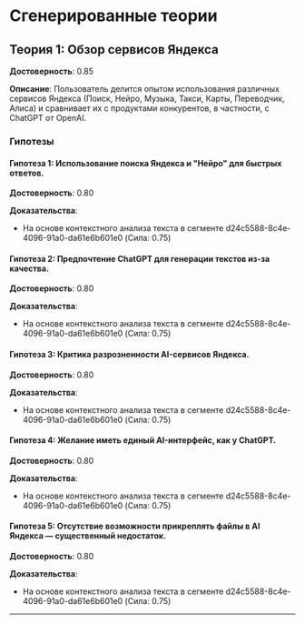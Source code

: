 # Сгенерированные теории

## Теория 1: Обзор сервисов Яндекса

**Достоверность**: 0.85

**Описание**: Пользователь делится опытом использования различных сервисов Яндекса (Поиск, Нейро, Музыка, Такси, Карты, Переводчик, Алиса) и сравнивает их с продуктами конкурентов, в частности, с ChatGPT от OpenAI.

### Гипотезы

#### Гипотеза 1: Использование поиска Яндекса и "Нейро" для быстрых ответов.

**Достоверность**: 0.80

**Доказательства**:

- На основе контекстного анализа текста в сегменте d24c5588-8c4e-4096-91a0-da61e6b601e0 (Сила: 0.75)

#### Гипотеза 2: Предпочтение ChatGPT для генерации текстов из-за качества.

**Достоверность**: 0.80

**Доказательства**:

- На основе контекстного анализа текста в сегменте d24c5588-8c4e-4096-91a0-da61e6b601e0 (Сила: 0.75)

#### Гипотеза 3: Критика разрозненности AI-сервисов Яндекса.

**Достоверность**: 0.80

**Доказательства**:

- На основе контекстного анализа текста в сегменте d24c5588-8c4e-4096-91a0-da61e6b601e0 (Сила: 0.75)

#### Гипотеза 4: Желание иметь единый AI-интерфейс, как у ChatGPT.

**Достоверность**: 0.80

**Доказательства**:

- На основе контекстного анализа текста в сегменте d24c5588-8c4e-4096-91a0-da61e6b601e0 (Сила: 0.75)

#### Гипотеза 5: Отсутствие возможности прикреплять файлы в AI Яндекса — существенный недостаток.

**Достоверность**: 0.80

**Доказательства**:

- На основе контекстного анализа текста в сегменте d24c5588-8c4e-4096-91a0-da61e6b601e0 (Сила: 0.75)

---

